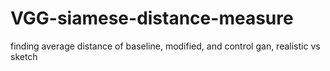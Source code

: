# VGG-siamese-distance-measure
finding average distance of baseline, modified, and control gan, realistic vs sketch
